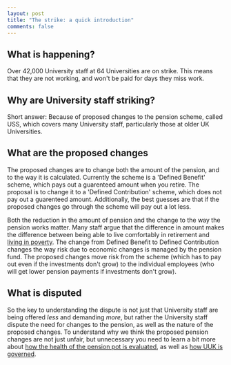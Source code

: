 ```yaml
---
layout: post
title: "The strike: a quick introduction"
comments: false
---
```



## What is happening?

Over 42,000 University staff at 64 Universities are on strike. This means that they are not working, and won't be paid for days they miss work.

## Why are University staff striking?

Short answer: Because of proposed changes to the pension scheme, called USS, which covers many University staff, particularly those at older UK Universities.

## What are the proposed changes

The proposed changes are to change both the amount of the pension, and to the way it is calculated. Currently the scheme is a 'Defined Benefit' scheme, which pays out a guarenteed amount when you retire. The proposal is to change it to a 'Defined Contribution' scheme, which does not pay out a guarenteed amount. Additionally, the best guesses are that if the proposed changes go through the scheme will pay out a lot less.

Both the reduction in the amount of pension and the change to the way the pension works matter.  Many staff argue that the difference in amount makes the difference between being able to live comfortably in retirement and [living in poverty](http://uss-pension-model.com/). The change from Defined Benefit to Defined Contribution changes the way risk due to economic changes is managed by the pension fund. The proposed changes move risk from the scheme (which has to pay out even if the investments don't grow) to the individual employees (who will get lower pension payments if investments don't grow).

## What is disputed

So the key to understanding the dispute is not just that University staff are being offered *less* and demanding *more*, but rather the University staff dispute the need for changes to the pension, as well as the nature of the proposed changes. To understand why we think the proposed pension changes are not just unfair, but unnecessary you need to learn a bit more about [how the health of the pension pot is evaluated](https://tomstafford.github.io/ucu-strike/2017/12/14/valuation.html), as well as [how UUK is governed](https://www.crowdjustice.com/case/fightforpensions/).
